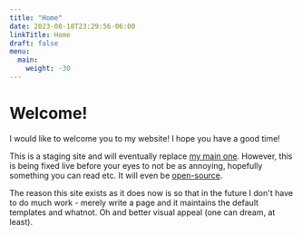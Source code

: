 ```yaml
---
title: "Home"
date: 2023-08-18T23:29:56-06:00
linkTitle: Home
draft: false
menu:
  main:
    weight: -30
---
```



# Welcome!
I would like to welcome you to my website! I hope you have a good time!

This is a staging site and will eventually replace [my main one](https://braillescreen.net/). However, this is being fixed live before your eyes to not be as annoying, hopefully something you can read etc. It will even be [open-source](https://github.com/braillescreen/braillescreen.net).

The reason this site exists as it does now is so that in the future I don't have to do much work - merely write a page and it maintains the default templates and whatnot. Oh and better visual appeal (one can dream, at least).